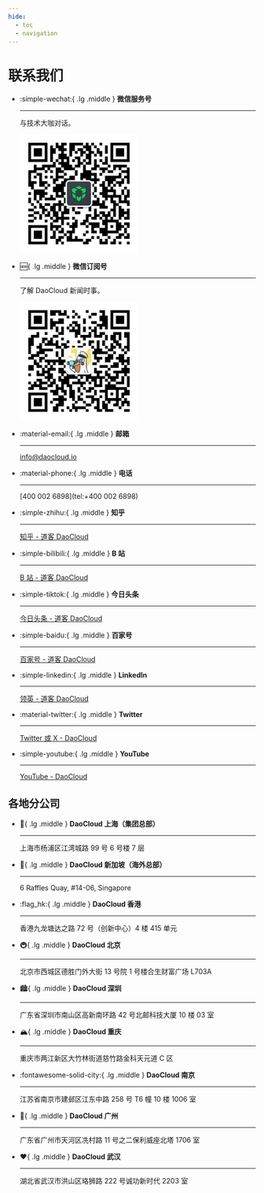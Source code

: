 ```yaml
---
hide:
  - toc
  - navigation
---
```


# 联系我们

<div class="grid cards" markdown>

-   :simple-wechat:{ .lg .middle } __微信服务号__

    ---

    与技术大咖对话。

    ![微信服务号](./images/wechat-group.jpg)

-   :new:{ .lg .middle } __微信订阅号__

    ---

    了解 DaoCloud 新闻时事。

    ![道客船长](./images/capitain.jpg)

</div>

<div class="grid cards" markdown>

-   :material-email:{ .lg .middle } __邮箱__

    ---

    [info@daocloud.io](mailto:info@daocloud.io)

-   :material-phone:{ .lg .middle } __电话__

    ---

    [400 002 6898](tel:+400 002 6898)

-   :simple-zhihu:{ .lg .middle } __知乎__

    ---

    [知乎 - 道客 DaoCloud](https://www.zhihu.com/org/daocloud-3)

-   :simple-bilibili:{ .lg .middle } __B 站__

    ---

    [B 站 - 道客 DaoCloud](https://space.bilibili.com/549612570)

-   :simple-tiktok:{ .lg .middle } __今日头条__

    ---

    [今日头条 - 道客 DaoCloud](https://www.toutiao.com/c/user/token/MS4wLjABAAAAjCL7lpMJRcqWN1GJyHspMBw89REvqHABPpfpIAi3W4SWaXfSu87vF5tWRfhkk7gm/?source=m_redirect)

-   :simple-baidu:{ .lg .middle } __百家号__

    ---

    [百家号 - 道客 DaoCloud](https://author.baidu.com/home?from=bjh_article&app_id=1726352370746478)

-   :simple-linkedin:{ .lg .middle } __LinkedIn__

    ---

    [领英 - 道客 DaoCloud](https://www.linkedin.com/in/daocloud/)

-   :material-twitter:{ .lg .middle } __Twitter__

    ---

    [Twitter 或 X - DaoCloud](https://x.com/daocloud_io)

-   :simple-youtube:{ .lg .middle } __YouTube__

    ---

    [YouTube - DaoCloud](https://www.youtube.com/results?search_query=daocloud)

</div>

## 各地分公司

<div class="grid cards" markdown>

-   :tokyo_tower:{ .lg .middle } __DaoCloud 上海（集团总部）__

    ---

    上海市杨浦区江湾城路 99 号 6 号楼 7 层

-   :house_with_garden:{ .lg .middle } __DaoCloud 新加坡（海外总部）__

    ---

    6 Raffles Quay, \#14-06, Singapore

-   :flag_hk:{ .lg .middle } __DaoCloud 香港__

    ---

    香港九龙塘达之路 72 号（创新中心）4 楼 415 单元

-   :metro:{ .lg .middle } __DaoCloud 北京__

    ---

    北京市西城区德胜门外大街 13 号院 1 号楼合生财富广场 L703A

-   :cityscape:{ .lg .middle } __DaoCloud 深圳__

    ---

    广东省深圳市南山区高新南环路 42 号北邮科技大厦 10 楼 03 室

-   :mountain_snow:{ .lg .middle } __DaoCloud 重庆__

    ---

    重庆市两江新区大竹林街道慈竹路金科天元道 C 区

-   :fontawesome-solid-city:{ .lg .middle } __DaoCloud 南京__

    ---

    江苏省南京市建邺区江东中路 258 号 T6 幢 10 楼 1006 室

-   :palm_tree:{ .lg .middle } __DaoCloud 广州__

    ---

    广东省广州市天河区冼村路 11 号之二保利威座北塔 1706 室

-   :heart:{ .lg .middle } __DaoCloud 武汉__

    ---

    湖北省武汉市洪山区珞狮路 222 号诚功新时代 2203 室

</div>
